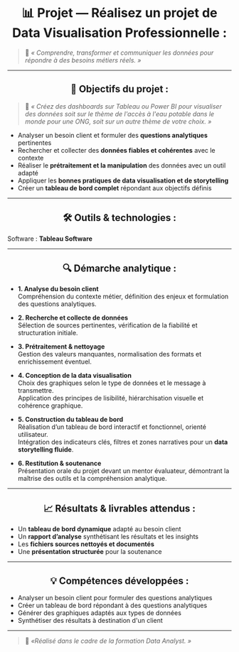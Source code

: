 <h1 align="center">📊 Projet — Réalisez un projet de Data Visualisation Professionnelle : </h1>

> 🧠 *« Comprendre, transformer et communiquer les données pour répondre à des besoins métiers réels. »*

---

<h2 align="center">🎯 Objectifs du projet : </h2>

> 🧩 *« Créez des dashboards sur Tableau ou Power BI pour visualiser des données soit sur le thème de l'accès à l'eau potable dans le monde pour une ONG, soit sur un autre thème de votre choix. »*

- Analyser un besoin client et formuler des **questions analytiques** pertinentes  
- Rechercher et collecter des **données fiables et cohérentes** avec le contexte  
- Réaliser le **prétraitement et la manipulation** des données avec un outil adapté  
- Appliquer les **bonnes pratiques de data visualisation et de storytelling**  
- Créer un **tableau de bord complet** répondant aux objectifs définis  

---

<h2 align="center">🛠️ Outils & technologies : </h2>

Software : **Tableau Software**

---

<h2 align="center">🔍 Démarche analytique : </h2>

- **1. Analyse du besoin client**  
  Compréhension du contexte métier, définition des enjeux et formulation des questions analytiques.  

- **2. Recherche et collecte de données**  
  Sélection de sources pertinentes, vérification de la fiabilité et structuration initiale.  

- **3. Prétraitement & nettoyage**  
  Gestion des valeurs manquantes, normalisation des formats et enrichissement éventuel.  

- **4. Conception de la data visualisation**  
  Choix des graphiques selon le type de données et le message à transmettre.  
  Application des principes de lisibilité, hiérarchisation visuelle et cohérence graphique.  

- **5. Construction du tableau de bord**  
  Réalisation d’un tableau de bord interactif et fonctionnel, orienté utilisateur.  
  Intégration des indicateurs clés, filtres et zones narratives pour un **data storytelling fluide**.  

- **6. Restitution & soutenance**  
  Présentation orale du projet devant un mentor évaluateur, démontrant la maîtrise des outils et la compréhension analytique.  

---

<h2 align="center">📈 Résultats & livrables attendus : </h2>

- Un **tableau de bord dynamique** adapté au besoin client  
- Un **rapport d’analyse** synthétisant les résultats et les insights  
- Les **fichiers sources nettoyés et documentés**  
- Une **présentation structurée** pour la soutenance  

---

<h2 align="center">💡 Compétences développées : </h2>

- Analyser un besoin client pour formuler des questions analytiques
- Créer un tableau de bord répondant à des questions analytiques
- Générer des graphiques adaptés aux types de données
- Synthétiser des résultats à destination d'un client 

---

> 📌 *«Réalisé dans le cadre de la formation Data Analyst. »*